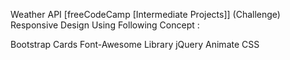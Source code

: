 Weather API [freeCodeCamp [Intermediate Projects]] (Challenge)
Responsive Design Using Following Concept :

Bootstrap Cards
Font-Awesome Library
jQuery
Animate CSS
